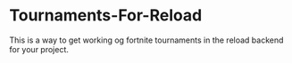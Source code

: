 # Tournaments-For-Reload
This is a way to get working og fortnite tournaments in the reload backend for your project.
